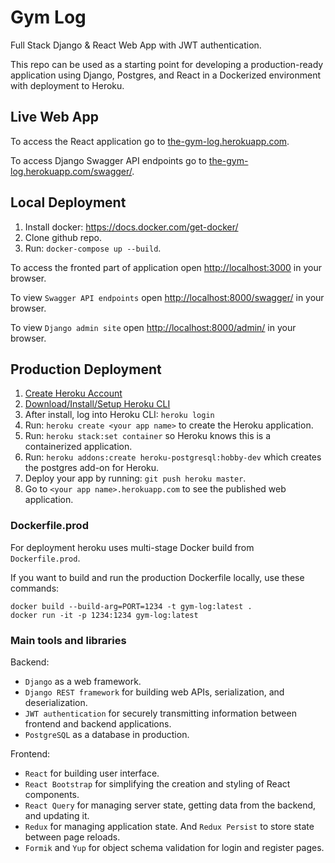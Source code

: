 # Gym Log

Full Stack Django & React Web App with JWT authentication.

This repo can be used as a starting point for developing a production-ready application using Django, Postgres, and
React in a Dockerized environment with deployment to Heroku.

## Live Web App

To access the React application go to [the-gym-log.herokuapp.com](https://the-gym-log.herokuapp.com/).

To access Django Swagger API endpoints go
to [the-gym-log.herokuapp.com/swagger/](https://the-gym-log.herokuapp.com/swagger/).

## Local Deployment

1) Install docker: https://docs.docker.com/get-docker/
2) Clone github repo.
3) Run: `docker-compose up --build`.

To access the fronted part of application open [http://localhost:3000](http://localhost:3000) in your browser.

To view `Swagger API endpoints` open [http://localhost:8000/swagger/](http://localhost:8000/swagger/) in your browser.

To view `Django admin site` open [http://localhost:8000/admin/](http://localhost:8000/admin/) in your browser.

## Production Deployment

1) [Create Heroku Account](https://signup.heroku.com/dc)
2) [Download/Install/Setup Heroku CLI](https://devcenter.heroku.com/articles/heroku-cli#download-and-install)
3) After install, log into Heroku CLI: `heroku login`
4) Run: `heroku create <your app name>` to create the Heroku application.
5) Run: `heroku stack:set container` so Heroku knows this is a containerized application.
6) Run: `heroku addons:create heroku-postgresql:hobby-dev` which creates the postgres add-on for Heroku.
7) Deploy your app by running: `git push heroku master`.
8) Go to `<your app name>.herokuapp.com` to see the published web application.

### Dockerfile.prod

For deployment heroku uses multi-stage Docker build from `Dockerfile.prod`.

If you want to build and run the production Dockerfile locally, use these commands:

```shell
docker build --build-arg=PORT=1234 -t gym-log:latest .  
docker run -it -p 1234:1234 gym-log:latest
```

### Main tools and libraries

Backend:

- `Django` as a web framework.
- `Django REST framework` for building web APIs, serialization, and deserialization.
- `JWT authentication` for securely transmitting information between frontend and backend applications.
- `PostgreSQL` as a database in production.

Frontend:

- `React` for building user interface.
- `React Bootstrap` for simplifying the creation and styling of React components.
- `React Query` for managing server state, getting data from the backend, and updating it.
- `Redux` for managing application state. And `Redux Persist` to store state between page reloads.
- `Formik` and `Yup` for object schema validation for login and register pages.

